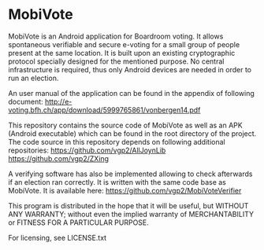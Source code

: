 MobiVote
========

MobiVote is an Android application for Boardroom voting. It allows
spontaneous verifiable and secure e-voting for a small group of people
present at the same location. It is built upon an existing cryptographic
protocol specially designed for the mentioned purpose. No central
infrastructure is required, thus only Android devices are needed in
order to run an election.

An user manual of the application can be found in the appendix of
following document:
http://e-voting.bfh.ch/app/download/5999765861/vonbergen14.pdf

This repository contains the source code of MobiVote as well as an APK
(Android executable) which can be found in the root directory of the
project. The code source in this repository depends on following
additional repositories: https://github.com/vgp2/AllJoynLib
https://github.com/vgp2/ZXing

A verifying software has also be implemented allowing to check
afterwards if an election ran correctly. It is written with the same
code base as MobiVote. It is available here:
https://github.com/vgp2/MobiVoteVerifier

This program is distributed in the hope that it will be useful, but
WITHOUT ANY WARRANTY; without even the implied warranty of
MERCHANTABILITY or FITNESS FOR A PARTICULAR PURPOSE.

For licensing, see LICENSE.txt